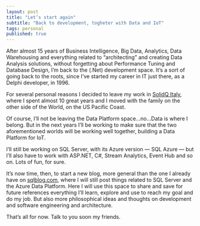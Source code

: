 ```yaml
---
layout: post
title: "Let’s start again"
subtitle: "Back to development, togheter with Data and IoT" 
tags: personal
published: true
---
```


After almost 15 years of Business Intelligence, Big Data, Analytics, Data Warehousing and everything related to “architecting” and creating Data Analysis solutions, without forgetting about Performance Tuning and Database Design, I’m back to the (.Net) development space. It’s a sort of going back to the roots, since I’ve started my career in IT just there, as a Delphi developer, in 1996.

For several personal reasons I decided to leave my work in [SolidQ Italy](http://www.solidq.it/), where I spent almost 10 great years and I moved with the family on the other side of the World, on the US Pacific Coast.

Of course, I’ll not be leaving the Data Platform space…no…Data is where I belong. But in the next years I’ll be working to make sure that the two aforementioned worlds will be working well together, building a Data Platform for IoT.

I’ll still be working on SQL Server, with its Azure version — SQL Azure — but I’ll also have to work with ASP.NET, C#, Stream Analytics, Event Hub and so on. Lots of fun, for sure.

It’s now time, then, to start a new blog, more general than the one I already have on [sqlblog.com](http://sqlblog.com/blogs/davide_mauri/default.aspx), where I will still post things related to SQL Server and the Azure Data Platform. Here I will use this space to share and save for future references everything I’ll learn, explore and use to reach my goal and do my job. But also more philosophical ideas and thoughts on development and software engineering and architecture.

That’s all for now. Talk to you soon my friends.

